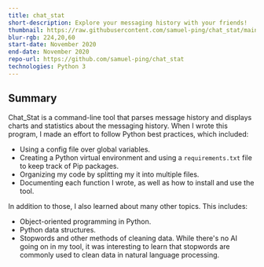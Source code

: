 ```yaml
---
title: chat_stat
short-description: Explore your messaging history with your friends!
thumbnail: https://raw.githubusercontent.com/samuel-ping/chat_stat/main/screenshots/chat_stat-header-color-cropped.png
blur-rgb: 224,20,60
start-date: November 2020
end-date: November 2020
repo-url: https://github.com/samuel-ping/chat_stat
technologies: Python 3
---
```


## Summary

Chat_Stat is a command-line tool that parses message history and displays charts and statistics about the messaging history. When I wrote this program, I made an effort to follow Python best practices, which included:

- Using a config file over global variables.
- Creating a Python virtual environment and using a `requirements.txt` file to keep track of Pip packages.
- Organizing my code by splitting my it into multiple files.
- Documenting each function I wrote, as well as how to install and use the tool.

In addition to those, I also learned about many other topics. This includes:

- Object-oriented programming in Python.
- Python data structures.
- Stopwords and other methods of cleaning data. While there's no AI going on in my tool, it was interesting to learn that stopwords are commonly used to clean data in natural language processing.
